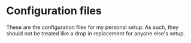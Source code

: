 # Configuration files

These are the configuration files for my personal setup.  As such, they should not be treated like a drop in replacement for anyone else's setup. 




